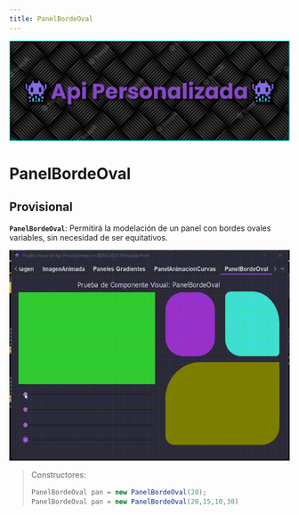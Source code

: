 ```yaml
---
title: PanelBordeOval
---
```


![a](/images/banner.png)

# PanelBordeOval

## Provisional

<b>`PanelBordeOval`</b>: Permitirá la modelación de un panel con bordes ovales variables, sin necesidad de ser equitativos.

![a](/gifs/curva.gif)

> Constructores:
>
> ```java
> PanelBordeOval pan = new PanelBordeOval(20);
> PanelBordeOval pan = new PanelBordeOval(20,15,10,30)
> ```
